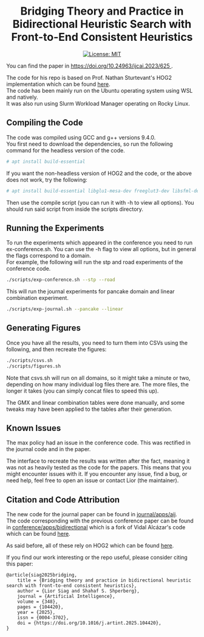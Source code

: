 <h1 align="center">Bridging Theory and Practice in Bidirectional Heuristic Search with Front-to-End Consistent Heuristics</h1>
<p align="center">
<a href="https://github.com/SPL-BGU/BiHS-Consistent-F2E/blob/main/LICENSE"><img alt="License: MIT" src="https://img.shields.io/badge/License-MIT-yellow.svg"></a>
</p>

You can find the paper in [https://doi.org/10.24963/ijcai.2023/625 ](https://doi.org/10.24963/ijcai.2023/625).

The code for his repo is based on Prof. Nathan Sturtevant's HOG2 implementation which can be
found [here](https://github.com/nathansttt/hog2). <br/>
The code has been mainly run on the Ubuntu operating system using WSL and natively. <br/>
It was also run using Slurm Workload Manager operating on Rocky Linux. <br/>

## Compiling the Code
The code was compiled using GCC and g++ versions 9.4.0. <br/>
You first need to download the dependencies, so run the following command for the headless version of the code.

```sh
# apt install build-essential
```

If you want the non-headless version of HOG2 and the code, or the above does not work, try the following:

```sh
# apt install build-essential libglu1-mesa-dev freeglut3-dev libsfml-dev
```

Then use the compile script (you can run it with -h to view all options). You should run said script from inside the
scripts directory.


## Running the Experiments
To run the experiments which appeared in the conference you need to run ex-conference.sh.
You can use the -h flag to view all options, but in general the flags correspond to a domain.<br/>
For example, the following will run the stp and road experiments of the conference code.

```sh
./scripts/exp-conference.sh --stp --road
```

This will run the journal experiments for pancake domain and linear combination experiment.

```sh
./scripts/exp-journal.sh --pancake --linear
```

## Generating Figures

Once you have all the results, you need to turn them into CSVs using the following, and then recreate the figures:

```sh
./scripts/csvs.sh
./scripts/figures.sh
```

Note that csvs.sh will run on all domains, so it might take a minute or two, depending on how many individual log files there
are. The more files, the longer it takes (you can simply concat files to speed this up).

The GMX and linear combination tables were done manually, and some tweaks may have been applied to the tables after their generation.

## Known Issues
The max policy had an issue in the conference code. This was rectified in the journal code and in the paper.

The interface to recreate the results was written after the fact, meaning it was not as heavily tested as the code for the papers.
This means that you might encounter issues with it. If you encounter any issue, find a bug, or need help, feel free to open an issue or contact Lior (the maintainer).

## Citation and Code Attribution
The new code for the journal paper can be found in
[journal/apps/aij](https://github.com/SPL-BGU/BiHS-Consistent-F2E/tree/main/journal/apps/aij).<br/>
The code corresponding with the previous conference paper can be found in
[conference/apps/bidirectional](https://github.com/SPL-BGU/BiHS-Consistent-F2E/tree/main/conference/apps/bidirectional)
which is a fork of Vidal Alcázar's code which can be found
[here](https://github.com/valcazar/hog2/tree/PDB-refactor/apps/bidirectional). <br/>

As said before, all of these rely on HOG2 which can be found [here](https://github.com/nathansttt/hog2). 

If you find our work interesting or the repo useful, please consider citing this paper:
```
@article{siag2025bridging,
	title = {Bridging theory and practice in bidirectional heuristic search with front-to-end consistent heuristics},
	author = {Lior Siag and Shahaf S. Shperberg},
	journal = {Artificial Intelligence},
	volume = {348},
	pages = {104420},
	year = {2025},
	issn = {0004-3702},
	doi = {https://doi.org/10.1016/j.artint.2025.104420},
}
```
